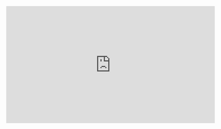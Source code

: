 <iframe width="560" height="315" src="https://www.youtube.com/embed/LYFGGkazzyA" title="YouTube video player" frameborder="0" allow="accelerometer; autoplay; clipboard-write; encrypted-media; gyroscope; picture-in-picture" allowfullscreen></iframe>